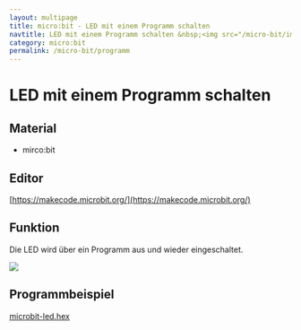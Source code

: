 ```yaml
---
layout: multipage
title: micro:bit - LED mit einem Programm schalten
navtitle: LED mit einem Programm schalten &nbsp;<img src="/micro-bit/images/vcp-meet.png" title="Dieses Angebot kann auch über VCP-Meet genutzt werden.">
category: micro:bit
permalink: /micro-bit/programm
---
```

# LED mit einem Programm schalten

## Material

+ mirco:bit

## Editor

[https://makecode.microbit.org/](https://makecode.microbit.org/)

## Funktion

Die LED wird über ein Programm aus und wieder eingeschaltet.

![](images/micro-bit-Screenshot_led_ohne_kit.png)

## Programmbeispiel
[microbit-led.hex](appendix/microbit-led.hex)
